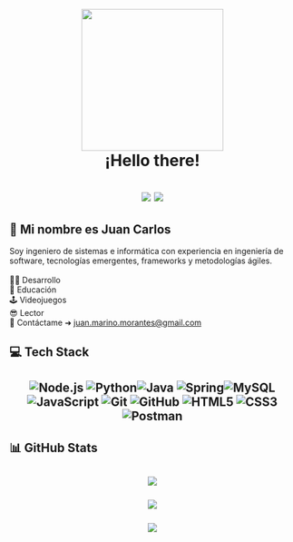 <h1 align="center">
    <br>
    <img decoding="async" src="https://i.giphy.com/media/v1.Y2lkPTc5MGI3NjExOWc2ODY0aG1jbTV1emEycmg1dGIwOXQ4Zmw2NHNrMWs2bzdudXkweSZlcD12MV9pbnRlcm5hbF9naWZfYnlfaWQmY3Q9cw/ImKDUp5nKeMxaUiNan/giphy.gif" width="250px"/>
    <br>
    ¡Hello there!
  <br>

[![](https://img.shields.io/badge/Discord-7289DA?style=for-the-badge&logo=discord&logoColor=white&labelColor=4752C4&color=4752C4)](https://discordapp.com/users/mireminombre)
    [![](https://img.shields.io/badge/LinkedIn-0077B5?style=for-the-badge&logo=linkedin&logoColor=white)](https://www.linkedin.com/in/juanmarinom/)

</h1>

## 🚀 Mi nombre es Juan Carlos
Soy ingeniero de sistemas e informática con experiencia en ingeniería de software, tecnologías emergentes, frameworks y metodologías ágiles. </br></br>
👨‍💻 Desarrollo </br>
📖 Educación </br>
🕹️ Videojuegos </br>
😎 Lector </br>
📧 Contáctame ➜ [juan.marino.morantes@gmail.com](mailto:juan.marino.morantes@gmail.com)<br>

## 💻 Tech Stack
<h2 align="center">

![Node.js](https://img.shields.io/badge/Node.js-green?style=flat&logo=nodedotjs&logoColor=gray) ![Python](https://img.shields.io/badge/Python-3670A0?style=flat&logo=python&logoColor=ffdd54)![Java](https://img.shields.io/badge/Java-ED8B00?style=flat&logo=openjdk&logoColor=white) ![Spring](https://img.shields.io/badge/Spring-6DB33F?style=flat&logo=spring&logoColor=white)![MySQL](https://img.shields.io/badge/MySQL-4479A1.svg?style=flat&logo=mysql&logoColor=white) ![JavaScript](https://img.shields.io/badge/JavaScript-%23323330.svg?style=flat&logo=javascript&logoColor=%23F7DF1E) ![Git](https://img.shields.io/badge/Git-%23F05033.svg?style=flat&logo=git&logoColor=white) ![GitHub](https://img.shields.io/badge/Github-%23121011.svg?style=flat&logo=github&logoColor=white) ![HTML5](https://img.shields.io/badge/HTML5-%23E34F26.svg?style=flat&logo=html5&logoColor=white) ![CSS3](https://img.shields.io/badge/CSS3-%231572B6.svg?style=flat&logo=css3&logoColor=white) ![Postman](https://img.shields.io/badge/Postman-FF6C37?style=flat&logo=postman&logoColor=white)


<h2>
📊 GitHub Stats
<h2 align="center">

  ![](https://github-readme-stats.vercel.app/api/top-langs/?username=juancarlosmarino&theme=tokyonight&hide_border=false&include_all_commits=true&count_private=false&layout=compact)<br/><br/>
  ![](https://github-readme-stats.vercel.app/api?username=juancarlosmarino&theme=tokyonight&hide_border=false&include_all_commits=true&count_private=false)<br/><br/>
  ![](https://github-readme-streak-stats.herokuapp.com/?user=juancarlosmarino&theme=tokyonight&hide_border=false)
</h2>


